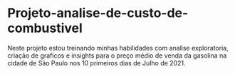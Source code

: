 # Projeto-analise-de-custo-de-combustivel
Neste projeto estou treinando minhas habilidades com analise exploratoria, criação de graficos e insights  para o preço médio de venda da gasolina na cidade de São Paulo nos 10 primeiros dias de Julho de 2021.
